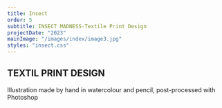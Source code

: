 ```yaml
---
title: Insect
order: 5
subtitle: INSECT MADNESS-Textile Print Design
projectDate: "2023"
mainImage: "/images/index/image3.jpg"
styles: "insect.css"
---
```

<section class="section">
    <div class="details">
        <h1 class="title">TEXTIL PRINT DESIGN</h1>
        <p class="description">Illustration made by hand in watercolour and pencil, post-processed with Photoshop</p>
    </div>
        <div class="images-container">
            <div class="img-container">
                <img src="/images/insect/IM-ESCARABAJO TEXTIL PRINT MOCKUP.jpg" alt="">
            </div>
            <div class="img-container">
                <img src="/images/insect/IM- ESCARABAJO PATTERN 2.png" alt="">
            </div>
        </div>
</section>